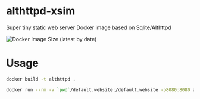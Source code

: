 # althttpd-xsim
Super tiny static web server Docker image based on Sqlite/Althttpd

![Docker Image Size (latest by date)](https://img.shields.io/docker/image-size/jveres/althttpd-xsim)

# Usage
```sh
docker build -t althttpd .

docker run --rm -v `pwd`/default.website:/default.website -p8080:8080 althttpd
```